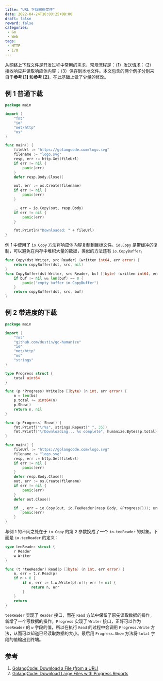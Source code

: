```yaml
---
title: "URL 下载网络文件"
date: 2022-04-24T10:00:25+08:00
draft: false
reward: false
categories:
 - Go
 - Web
tags:
 - HTTP
 - I/O
---
```


从网络上下载文件是开发过程中常用的需求，常规流程是：（1）发送请求；（2）接收响应并读取响应体内容；（3）保存到本地文件。本文包含的两个例子分别来自于**参考 [1]** 和**参考 [2]**，在此基础上做了少量的修改。

<!--more-->

## 例 1 普通下载

```go
package main

import (
	"fmt"
	"io"
	"net/http"
	"os"
)

func main() {
	fileUrl := "https://golangcode.com/logo.svg"
	filename := "logo.svg"
	resp, err := http.Get(fileUrl)
	if err != nil {
		panic(err)
	}
	defer resp.Body.Close()

	out, err := os.Create(filename)
	if err != nil {
		panic(err)
	}

	_, err = io.Copy(out, resp.Body)
	if err != nil {
		panic(err)
	}

	fmt.Println("Downloaded: " + fileUrl)
}
```

例 1 中使用了 `io.Copy` 方法将响应体内容复制到目标文件。`io.Copy` 是带缓冲的复制，可以避免在内存中堆积大量的数据，类似的方法还有 `io.CopyBuffer`。

```go
func Copy(dst Writer, src Reader) (written int64, err error) {
	return copyBuffer(dst, src, nil)
}
func CopyBuffer(dst Writer, src Reader, buf []byte) (written int64, err error) {
	if buf != nil && len(buf) == 0 {
		panic("empty buffer in CopyBuffer")
	}
	return copyBuffer(dst, src, buf)
}
```

## 例 2 带进度的下载

```go
package main

import (
	"fmt"
	"github.com/dustin/go-humanize"
	"io"
	"net/http"
	"os"
	"strings"
)

type Progress struct {
	total uint64
}

func (p *Progress) Write(bs []byte) (n int, err error) {
	n = len(bs)
	p.total += uint64(n)
	p.Show()
	return n, nil
}

func (p Progress) Show() {
	fmt.Printf("\r%s", strings.Repeat(" ", 35))
	fmt.Printf("\rDownloading... %s complete", humanize.Bytes(p.total))
}

func main() {
	fileUrl := "https://golangcode.com/logo.svg"
	filename := "logo.svg"
	resp, err := http.Get(fileUrl)
	if err != nil {
		panic(err)
	}
	defer resp.Body.Close()
	out, err := os.Create(filename)
	if err != nil {
		panic(err)
	}
	defer out.Close()

	if _, err = io.Copy(out, io.TeeReader(resp.Body, &Progress{})); err != nil {
		panic(err)
	}
}
```

与例 1 的不同之处在于 `io.Copy` 的第 2 参数换成了一个 `io.teeReader` 的对象。下面是 `io.teeReader` 的定义：

```go
type teeReader struct {
	r Reader
	w Writer
}

func (t *teeReader) Read(p []byte) (n int, err error) {
	n, err = t.r.Read(p)
	if n > 0 {
		if n, err := t.w.Write(p[:n]); err != nil {
			return n, err
		}
	}
	return
}
```

`teeReader` 实现了 `Reader` 接口，而在 `Read` 方法中保留了原先读取数据的操作，新增了一个写数据的操作。`Progress` 实现了 `Writer` 接口，正好可以作为 `teeReader` 的 `w` 字段的值，所以在执行 `Read` 的过程中会调用 `Progress.Write` 方法，从而可以知道已经读取数据的大小。最后用 `Progress.Show` 方法将 `total` 字段的值输出到终端。

## 参考

1. [GolangCode: Download a File (from a URL)](https://golangcode.com/download-a-file-from-a-url/)
2. [GolangCode: Download Large Files with Progress Reports](https://golangcode.com/download-a-file-with-progress/)

